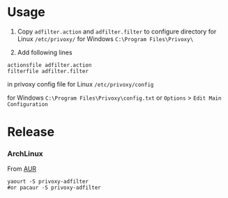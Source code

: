 # Usage
1. Copy `adfilter.action` and `adfilter.filter` to configure directory
  for Linux
  `/etc/privoxy/`
  for Windows
  `C:\Program Files\Privoxy\`

2. Add following lines
  ```
  actionsfile adfilter.action
  filterfile adfilter.filter
  ```
  in privoxy config file
  for Linux
  `/etc/privoxy/config`

  for Windows
  `C:\Program Files\Privoxy\config.txt`
  or
  `Options` > `Edit Main Configuration`

# Release
### ArchLinux
From [AUR](https://aur.archlinux.org/packages/privoxy-adfilter/)
```
yaourt -S privoxy-adfilter
#or pacaur -S privoxy-adfilter
```
